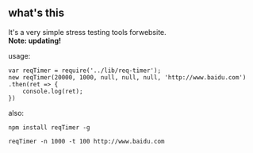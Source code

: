 **what's this**
-

It's a very simple stress testing tools forwebsite.  
**Note: updating!**

usage:

    var reqTimer = require('../lib/req-timer');
    new reqTimer(20000, 1000, null, null, null, 'http://www.baidu.com')
    .then(ret => {
    	console.log(ret);
    })

also:

    npm install reqTimer -g
    
    reqTimer -n 1000 -t 100 http://www.baidu.com
    
    
